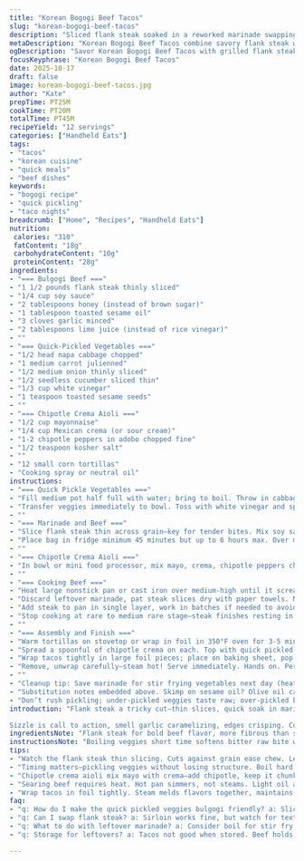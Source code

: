 ```yaml
---
title: "Korean Bogogi Beef Tacos"
slug: "korean-bogogi-beef-tacos"
description: "Sliced flank steak soaked in a reworked marinade swapping sirloin for flank, honey in place of brown sugar, and lime juice swaps rice vinegar in the veggies. Chipotle aioli twists with crema adding smooth heat. Quick-pickled vegetables soften just enough, tossed with toasted sesame seeds, odor of garlic, caramelizing soy notes on beef. Wrapped tight in foil after topping for steamy meld. Quick sear to rare, eyes on color shift, sizzle pops loud from pan. A taco that demands hands, mess, juicy char; layers in tangy and spicy with crunchy bite. Practical, robust, fast to assemble, with easy swaps and cooking cues you can trust."
metaDescription: "Korean Bogogi Beef Tacos combine savory flank steak with quick pickled veggies. Bold flavors, messy, satisfying hands-on meal that's full of punch."
ogDescription: "Savor Korean Bogogi Beef Tacos with grilled flank steak, spicy chipotle aioli, and crunchy pickled vegetables. A bold flavor explosion awaits."
focusKeyphrase: "Korean Bogogi Beef Tacos"
date: 2025-10-17
draft: false
image: korean-bogogi-beef-tacos.jpg
author: "Kate"
prepTime: PT25M
cookTime: PT20M
totalTime: PT45M
recipeYield: "12 servings"
categories: ["Handheld Eats"]
tags:
- "tacos"
- "korean cuisine"
- "quick meals"
- "beef dishes"
keywords:
- "bogogi recipe"
- "quick pickling"
- "taco nights"
breadcrumb: ["Home", "Recipes", "Handheld Eats"]
nutrition: 
 calories: "310"
 fatContent: "18g"
 carbohydrateContent: "10g"
 proteinContent: "28g"
ingredients:
- "=== Bulgogi Beef ==="
- "1 1/2 pounds flank steak thinly sliced"
- "1/4 cup soy sauce"
- "2 tablespoons honey (instead of brown sugar)"
- "1 tablespoon toasted sesame oil"
- "3 cloves garlic minced"
- "2 tablespoons lime juice (instead of rice vinegar)"
- ""
- "=== Quick-Pickled Vegetables ==="
- "1/2 head napa cabbage chopped"
- "1 medium carrot julienned"
- "1/2 medium onion thinly sliced"
- "1/2 seedless cucumber sliced thin"
- "1/3 cup white vinegar"
- "1 teaspoon toasted sesame seeds"
- ""
- "=== Chipotle Crema Aioli ==="
- "1/2 cup mayonnaise"
- "1/4 cup Mexican crema (or sour cream)"
- "1-2 chipotle peppers in adobo chopped fine"
- "1/2 teaspoon kosher salt"
- ""
- "12 small corn tortillas"
- "Cooking spray or neutral oil"
instructions:
- "=== Quick Pickle Vegetables ==="
- "Fill medium pot half full with water; bring to boil. Throw in cabbage, carrot, onion, cucumber and boil 1 1/2 to 2 minutes. Watch texture—should soften but not drape limp like wet noodles. Drain in colander; let cold water hit quickly if needed to stop cooking."
- "Transfer veggies immediately to bowl. Toss with white vinegar and sprinkle toasted sesame seeds. Set aside to develop bite and slight tang. The quick pickle cuts raw sharpness but keeps crunch alive."
- ""
- "=== Marinade and Beef ==="
- "Slice flank steak thin across grain—key for tender bites. Mix soy sauce, honey, sesame oil, minced garlic, lime juice in sealable bag. Add steak; massage marinade into meat well, press air out, seal tight."
- "Place bag in fridge minimum 45 minutes but up to 6 hours max. Over marinating with acid makes mushy meat. Resting lets flavors penetrate but texture stays firm. While waiting, prep tortillas and aioli."
- ""
- "=== Chipotle Crema Aioli ==="
- "In bowl or mini food processor, mix mayo, crema, chipotle peppers chopped fine, salt. No fancy tools? Fine chop chipotle to a paste and whisk in mayo and crema thoroughly. Refrigerate until needed; flavors marry better after 20 minutes."
- ""
- "=== Cooking Beef ==="
- "Heat large nonstick pan or cast iron over medium-high until it screams hot—surface should shimmer with oil. Spray pan lightly with cooking spray or brush neutral oil to avoid sticking."
- "Discard leftover marinade, pat steak slices dry with paper towels. Moisture kills sear; want beef to crackle and brown not steam."
- "Add steak to pan in single layer, work in batches if needed to avoid crowding. Toss and sizzle 1-2 minutes per side. Check visual cues: edges curling, deep brown patches, juices starting to run pink but not raw red center."
- "Stop cooking at rare to medium rare stage—steak finishes resting in foil later. Overcook thin slices and they dry quickly."
- ""
- "=== Assembly and Finish ==="
- "Warm tortillas on stovetop or wrap in foil in 350°F oven for 3-5 minutes; pliable, warm but not crispy."
- "Spread a spoonful of chipotle crema on each. Top with quick pickled veggies and a generous handful of bulgogi beef."
- "Wrap tacos tightly in large foil pieces; place on baking sheet, pop in oven at 350°F for 5-6 minutes. Steaming inside foil melds flavors and warms ingredients through without drying beef."
- "Remove, unwrap carefully—steam hot! Serve immediately. Hands on. Perfect messy bite. No forks needed. Enjoy char, tang, smoke heat, and crunch."
- ""
- "Cleanup tip: Save marinade for stir frying vegetables next day (heat to boil before use) or discard safely."
- "Substitution notes embedded above. Skimp on sesame oil? Olive oil can do but loses nuttiness. Omit crema, swap with sour cream or Greek yogurt for tang. Use chicken breast sliced thin if red meat not avail."
- "Don’t rush pickling; under-pickled veggies taste raw; over-pickled become floppy. Watch and test texture by touch. Serve with lime wedges if you like sharper brightness."
introduction: "Flank steak a tricky cut—thin slices, quick soak in marinade, immediate high heat to lock in juices. Don’t let it sit acidic too long or steak will turn chalky. Vegetables get a fast blanch then sharp vinegar shock. Crunch’s backbone here, brightness cuts fat from meat and crema. Chipotle aioli with crema boosts heat; mayo alone feels heavy and one-dimensional. Wrapping tacos in foil is old school but gold standard for melding flavors and heat, keeps tortillas soft yet warm.

Sizzle is call to action, smell garlic caramelizing, edges crisping. Cooking times less about clock, more about sight and texture—get that perfect brown crust, tiny curl of caramelized edges. Hands messy, juice drips, but that’s taco truth. Use your nose, ear, and fingers more than minute timer. This isn't fast food. It’s real food, worked over simple ingredients with punch. Swap honey for brown sugar for a cleaner caramel note—less temperamental. Lime juice in marinade lifts animal flavor unlike traditional vinegar. Get your mise en place tight, fast transitions matter when marinade’s thin and beef slices ready to scorch."
ingredientsNote: "Flank steak for bold beef flavor, more fibrous than sirloin, but thin slicing breaks down chew. Don’t skip drying meat before sear—moisture kills crust. Honey substitutes brown sugar better than agave—caramelizes easier, less sticky. Lime juice brightens marinade versus rice vinegar’s acidity—mentally ties to tangy quick pickle. Napa cabbage preferred for texture, but green cabbage or even kale works if chopped finely. White vinegar for pickling; apple cider vinegar gives fruitier note but harsher. Chipotle peppers and crema combo adds smokiness and creamy heat. No cream? Blend plain sour cream or Greek yogurt with a touch of smoked paprika. Cooking spray prevents sticking without adding taste issues you get with heavy oils. If no food processor, mince chipotle peppers finely, use whisk method with mayo for sake of rustic texture. Tortillas warmed gently—dry heat causes breakage. Aluminum foil wrapping steams, prevents drying, and holds taco filling together for portable eating. Avoid overcrowded cooking to maintain searing instead of steaming. These swaps and tricks make this more flexible in real kitchens."
instructionsNote: "Boiling veggies short time softens bitter raw bite without collapsing structure. Must timing by feel—2 minutes max. Toss with vinegar while still hot to soak flavor deeper. Marinade balance matters: soy sauce gives salt; honey sweetness stabilizes acid from lime juice; sesame oil adds aroma but can burn—use sparingly. Massage marinade in sealed bag to coat every inch; massaging breaks muscle fibers slightly aiding tenderness. Discard marinade—never cook with raw meat marinade unless boiled separately. Dry steak well; water on surface steams meat instead of browning. Hot pan key; listen for loud sizzle, crackle, not muted hiss. Flip steak slices quickly; they cook thin fast—1-2 minutes per side. Look for color change, avoid overcooking; steak toughens fast. Warm tortillas enough to make pliable, no cracking. Assemble quickly, wrap loosely enough for steam but tight enough to hold shape. Oven finishing melts flavors together, heats through without further cooking steak. Hands messy—expect dripping juices from foil unwrap. Serve immediately hot, no utensils. Saving leftover marinade or veggie water is possible but treat carefully to avoid contamination. The slight timing shifts given allow flexibility by kitchen conditions but rely mostly on sensory clues and experience."
tips:
- "Watch the flank steak thin slicing. Cuts against grain ease chew. Less is more. Marinating up to 6 hours max—acids harm texture otherwise. Massage marinade into steak—touch counts."
- "Timing matters—pickling veggies without losing structure. Boil hard for max 2 minutes. Vinegar shocks prevent mush. Mix warm veggies with vinegar; flavor dives deep but maintain crunch."
- "Chipotle crema aioli mix mayo with crema—add chipotle, keep it chunky if no processor. Store well in fridge. Presents bold smokiness—balances beef. Adjust chipotle heat to your liking."
- "Searing beef requires heat. Hot pan simmers, not steams. Light oil and dry steak well; moisture defeats crust. Visual cues: edges crisping, sizzle pops mean doneness near."
- "Wrap tacos in foil tightly. Steam melds flavors together, maintains warmth. Bake 350F—5-6 minutes. Essential trick. Overcooked beef equals dry bites, avoid medium too much."
faq:
- "q: How do I make the quick pickled veggies bulgogi friendly? a: Slice veg thin. Boil for 2 minutes max, drain, toss with vinegar and sesame. Test by touch, not time."
- "q: Can I swap flank steak? a: Sirloin works fine, but watch for texture change. Chicken also fits; follow same marinating cues. Adjust cooking times or it dries out."
- "q: What to do with leftover marinade? a: Consider boil for stir fry, but don’t reuse raw meat marinade plain. Use leftovers sensibly. Or discard it safely."
- "q: Storage for leftovers? a: Tacos not good when stored. Beef holds fridge fine for day max. Nuggets become dry fast. Veggies shorter, 2 days better."

---
```

